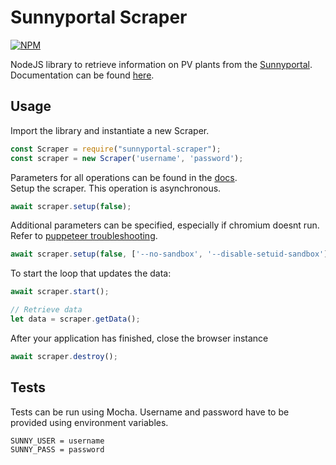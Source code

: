 # Sunnyportal Scraper

[![NPM](https://nodei.co/npm/sunnyportal-scraper.png)](https://nodei.co/npm/sunnyportal-scraper/)

NodeJS library to retrieve information on PV plants from the [Sunnyportal](https://www.sunnyportal.com).  
Documentation can be found [here](https://orlopau.github.io/sunnyportal_scraper).

## Usage

Import the library and instantiate a new Scraper.

```js
const Scraper = require("sunnyportal-scraper");
const scraper = new Scraper('username', 'password');
```

Parameters for all operations can be found in the [docs](https://orlopau.github.io/sunnyportal_scraper/module-scraper-Scraper.html).  
Setup the scraper. This operation is asynchronous.

```js
await scraper.setup(false); 
```

Additional parameters can be specified, especially if chromium doesnt run.
Refer to [puppeteer troubleshooting](https://github.com/GoogleChrome/puppeteer/blob/master/docs/troubleshooting.md).

```js
await scraper.setup(false, ['--no-sandbox', '--disable-setuid-sandbox']);
```

To start the loop that updates the data:

```js
await scraper.start();

// Retrieve data
let data = scraper.getData();
```

After your application has finished, close the browser instance

```js
await scraper.destroy();
```

## Tests

Tests can be run using Mocha. Username and password have to be provided using environment variables.

```
SUNNY_USER = username
SUNNY_PASS = password
```

